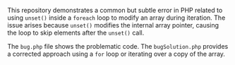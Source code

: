 This repository demonstrates a common but subtle error in PHP related to using `unset()` inside a `foreach` loop to modify an array during iteration. The issue arises because `unset()` modifies the internal array pointer, causing the loop to skip elements after the `unset()` call.

The `bug.php` file shows the problematic code. The `bugSolution.php` provides a corrected approach using a `for` loop or iterating over a copy of the array.